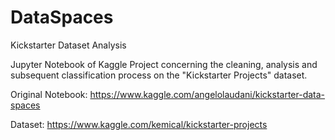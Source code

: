 # DataSpaces
Kickstarter Dataset Analysis

Jupyter Notebook of Kaggle Project concerning the cleaning, analysis and subsequent classification process on the "Kickstarter Projects" dataset.

Original Notebook: https://www.kaggle.com/angelolaudani/kickstarter-data-spaces

Dataset: https://www.kaggle.com/kemical/kickstarter-projects
